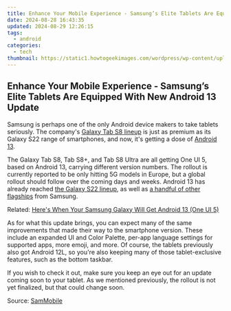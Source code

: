 ```yaml
---
title: Enhance Your Mobile Experience - Samsung’s Elite Tablets Are Equipped With New Android 13 Update
date: 2024-08-28 16:43:35
updated: 2024-08-29 12:26:15
tags:
  - android
categories:
  - tech
thumbnail: https://static1.howtogeekimages.com/wordpress/wp-content/uploads/2022/10/Daily-Deal-10.21.22-Samsung-Galaxy-Tab-S8-Ultra-2.png
---
```


## Enhance Your Mobile Experience - Samsung’s Elite Tablets Are Equipped With New Android 13 Update

Samsung is perhaps one of the only Android device makers to take tablets seriously. The company's [Galaxy Tab S8 lineup](https://instagram-clips.techidaily.com/updated-taking-a-step-back-in-time-with-instagram-videos/) is just as premium as its Galaxy S22 range of smartphones, and now, it's getting a dose of [Android 13](https://ios-unlock.techidaily.com/how-to-change-country-on-app-store-for-apple-iphone-se-2022-with-7-methods-by-drfone-ios/).

 The Galaxy Tab S8, Tab S8+, and Tab S8 Ultra are all getting One UI 5, based on Android 13, carrying different version numbers. The rollout is currently reported to be only hitting 5G models in Europe, but a global rollout should follow over the coming days and weeks. Android 13 has already reached [the Galaxy S22 lineup](https://unlock-android.techidaily.com/bypassing-google-account-with-vnrom-bypass-for-honor-x9a-by-drfone-android/), as well as [a handful of other flagships](https://ios-unlock.techidaily.com/in-2024-can-you-unlock-iphone-6s-plus-after-forgetting-the-passcode-by-drfone-ios/) from Samsung.

Related: [Here's When Your Samsung Galaxy Will Get Android 13 (One UI 5)](https://tech-recovery.techidaily.com/how-to-watch-the-star-trek-movies-in-order/) 

 As for what this update brings, you can expect many of the same improvements that made their way to the smartphone version. These include an expanded UI and Color Palette, per-app language settings for supported apps, more emoji, and more. Of course, the tablets previously also got Android 12L, so you're also keeping many of those tablet-exclusive features, such as the bottom taskbar.

 If you wish to check it out, make sure you keep an eye out for an update coming soon to your tablet. As we mentioned previously, the rollout is not yet finalized, but that could change soon.

 Source: [SamMobile](https://www.sammobile.com/news/galaxy-tab-s8-ultra-stable-android-13-one-ui-5-0-update-released/)

<ins class="adsbygoogle"
     style="display:block"
     data-ad-format="autorelaxed"
     data-ad-client="ca-pub-7571918770474297"
     data-ad-slot="1223367746"></ins>



<ins class="adsbygoogle"
     style="display:block"
     data-ad-client="ca-pub-7571918770474297"
     data-ad-slot="8358498916"
     data-ad-format="auto"
     data-full-width-responsive="true"></ins>
